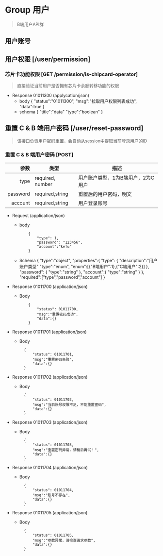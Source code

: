 
# Group 用户

>B端用户API群

## 用户账号

## 用户权限 [/user/permission]

### 芯片卡功能权限 [GET /permission/is-chipcard-operator]

>直接验证当前用户是否拥有芯片卡余额转移功能的权限

+ Response 01011300 (applycation/json)
  + body
    {
        "status":"01011300",
        "msg":"拉取用户权限列表成功",
        "data":true
    }
  + schema
    {
        "title":"data"
        "type":"boolean"
    }

## 重置 C & B 端用户密码 [/user/reset-password]

>该接口负责用户密码重置，会自动从session中提取当前登录用户的ID

### 重置 C & B 端用户密码 [POST]

参数 | 类型 | 描述
--:| ---- | -----------
type | required, number  | 用户账户类型，1为B端用户，2为C用户
password | required,string  | 重置后的用户密码，明文
account | required,string  | 用户登录账号

+ Request (application/json)
  + body

            {
                "type": 1,
                "password": "123456",
                "account":"kefu"
            }
  + Schema
    {
        "type":"object",
        "properties":{
            "type": {
                "description":"用户账户类型"
                "type":"enum",
                "enum":[{"B端用户":1},{"C端用户":2}]
            },
            "password": {
                "type":"string"
            },
            "account":{
                "type":"string"
            }
        },
        "required":["type","password","account"]
    }

+ Response 01011700 (application/json)
  + Body

            {
                "status": 01011700,
                "msg":"重置密码成功",
                "data":{}
            }
+ Response 01011701 (application/json)
    + Body

            {
                "status": 01011701,
                "msg":"重置密码失败",
                "data":{}
            }
+ Response 01011702 (application/json)
    + Body

            {
                "status": 01011702,
                "msg":"当前账号权限不足，不能重置密码",
                "data":{}
            }
+ Response 01011703 (application/json)
    + Body

            {
                "status": 01011703,
                "msg":"重置密码异常，请稍后再试！",
                "data":{}
            }
+ Response 01011704 (application/json)
    + Body

            {
                "status": 01011704,
                "msg":"账号不存在",
                "data":{}
            }
+ Response 01011705 (application/json)
    + Body

            {
                "status": 01011705,
                "msg":"参数异常，请检查请求参数",
                "data":{}
            }